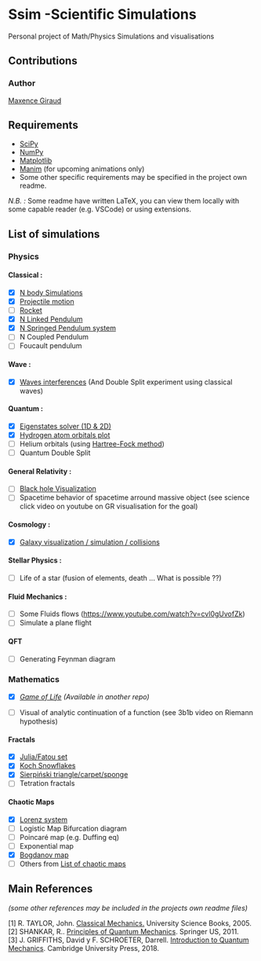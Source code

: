 # Ssim -Scientific Simulations

Personal project of Math/Physics Simulations and visualisations


## Contributions
### Author
[Maxence Giraud](https://github.com/MaxenceGiraud/)

## Requirements 
* [SciPy](https://www.scipy.org/)
* [NumPy](https://numpy.org/)
* [Matplotlib](https://matplotlib.org/) 
* [Manim](https://github.com/ManimCommunity/manim) (for upcoming animations only)
* Some other specific requirements may be specified in the project own readme.

*N.B. :* Some readme have written LaTeX, you can view them locally with some capable reader (e.g. VSCode) or using extensions.

## List of simulations

### Physics
#### Classical : 
- [x] [N body Simulations](ssim/Physics/Classical/NBody/)
- [x] [Projectile motion](ssim/Physics/Classical/ProjectileMotion/)
- [ ] [Rocket](ssim/Physics/Classical/Rocket/)  
- [x] [N Linked Pendulum](ssim/Physics/Classical/LinkedPendulum/) 
- [x] [N Springed Pendulum system](ssim/Physics/Classical/SpringedPendulum/)
- [ ] N Coupled Pendulum
- [ ] Foucault pendulum
  
#### Wave :
- [x] [Waves interferences](ssim/Physics/Wave/WaveInterference) (And Double Split experiment using classical waves)

#### Quantum : 
- [x] [Eigenstates solver (1D & 2D)](ssim/Physics/Quantum/EigenstatesSolver/)
- [x] [Hydrogen atom orbitals plot](ssim/Physics/Quantum/Hydrogen/)
- [ ] Helium orbitals (using [Hartree-Fock method](https://en.wikipedia.org/wiki/Hartree%E2%80%93Fock_method))
- [ ] Quantum Double Split

#### General Relativity :  
- [ ] [Black hole Visualization](./ssim/Physics/GR/BlackHole/)
- [ ] Spacetime behavior of spacetime arround massive object (see science click video on youtube on GR visualisation for the goal)
  
#### Cosmology :  
- [x] [Galaxy visualization / simulation / collisions](ssim/Physics/Cosmology/Galaxy/)
    
#### Stellar Physics : 
- [ ] Life of a star (fusion of elements, death ... What is possible ??)

#### Fluid Mechanics :   
- [ ] Some Fluids flows (<https://www.youtube.com/watch?v=cvl0gUvofZk>)
- [ ] Simulate a plane flight

#### QFT
- [ ] Generating Feynman diagram

### Mathematics

- [x] *[Game of Life](https://github.com/MaxenceGiraud/GameOfLife) (Available in another repo)*
- [ ] Visual of analytic continuation of a function (see 3b1b video on Riemann hypothesis)


#### Fractals   
- [x] [Julia/Fatou set](ssim/Math/JuliaSet/)
- [x] [Koch Snowflakes](ssim/Math/KochSnowflake/)
- [x] [Sierpiński triangle/carpet/sponge](./ssim/Math/Sierpinski/)
- [ ] Tetration fractals

#### Chaotic Maps

- [x] [Lorenz system](./ssim/Math/LorenzSystem/)
- [ ] Logistic Map Bifurcation diagram
- [ ] Poincaré map (e.g. Duffing eq)
- [ ] Exponential map
- [x] [Bogdanov map](./ssim/Math/BogdanovMap/)
- [ ] Others from [List of chaotic maps](https://en.wikipedia.org/wiki/List_of_chaotic_maps)

## Main References
*(some other references may be included in the projects own readme files)*

[1] R. TAYLOR, John. [Classical Mechanics.](https://www.uscibooks.com/taylor2.htm) University Science Books, 2005.   
[2] SHANKAR, R.. [Principles of Quantum Mechanics](https://www.springer.com/gp/book/9780306447907). Springer US, 2011.    
[3] J. GRIFFITHS, David y F. SCHROETER,  Darrell. [Introduction to Quantum Mechanics](https://www.cambridge.org/core/books/introduction-to-quantum-mechanics/990799CA07A83FC5312402AF6860311E). Cambridge University Press, 2018.   

[//]: # ([?] J. GRIFFITHS, David. Introduction to Electrodynamics. Pearson Education Limited, 2013.    
[4] K. KUNDU, Pijush y M. COHEN,  Ira. Fluid Mechanics. Elsevier, 2001.   
[4] NEEDHAM, Tristan. Visual Complex Analysis. Clarendon Press, 1998.    
[4] CARROLL, Sean. Spacetime and Geometry: An Introduction to General Relativity. Pearson, 2003.) 